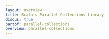 ```yaml
---
layout: overview
title: Scala's Parallel Collections Library
disqus: true
partof: parallel-collections
overview: parallel-collections
---
```

